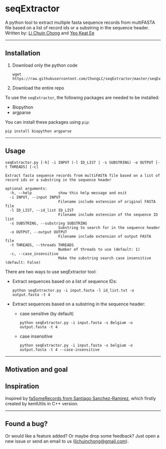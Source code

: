 # seqExtractor
A python tool to extract multiple fasta sequence records from multiFASTA file based on a list of record ids or a substring in the sequence header. <br>
Written by: [Li Chuin Chong](https://github.com/ChongLC) and [Yeo Keat Ee](https://github.com/ee2110)

---

## Installation
1. Download only the python code <br>
    ```
    wget https://raw.githubusercontent.com/ChongLC/seqExtractor/master/seqExtractor.py
    ```

2. Download the entire repo


To use the `seqExtractor`, the following packages are needed to be installed: 
- Biopython
- argparse

You can install these packages using `pip`: 
```
pip install biopython argparse
```

---

## Usage
```
seqExtractor.py [-h] -i INPUT (-l ID_LIST | -s SUBSTRING) -o OUTPUT [-t THREADS] [-c]

Extract fasta sequence records from multiFASTA file based on a list of record ids or a substring in the sequence header

optional arguments:
  -h, --help            show this help message and exit
  -i INPUT, --input INPUT
                        Filename include extension of original FASTA file
  -l ID_LIST, --id_list ID_LIST
                        Filename include extension of the sequence ID list
  -s SUBSTRING, --substring SUBSTRING
                        Substring to search for in the sequence header
  -o OUTPUT, --output OUTPUT
                        Filename include extension of output FASTA file
  -t THREADS, --threads THREADS
                        Number of threads to use (default: 1)
  -c, --case_insensitive
                        Make the substring search case insensitive (default: False)
```
There are two ways to use seqExtractor tool: 
  - Extract sequences based on a list of sequence IDs: 
    ```
    python seqExtractor.py -i input.fasta -l id_list.txt -o output.fasta -t 4
    ```

  - Extract sequences based on a substring in the sequence header: 
    - case sensitive (by default)
      ```
      python seqExtractor.py -i input.fasta -s Belgium -o output.fasta -t 4
      ```
    
    - case insensitive
      ```
      python seqExtractor.py -i input.fasta -s belgium -o output.fasta -t 4 --case-insensitive
      ```

---

## Motivation and goal



## Inspiration 
Inspired by [faSomeRecords from Santiago Sanchez-Ramirez](https://github.com/santiagosnchez/faSomeRecords), which firstly created by kentUtils in C++ version.

---

## Found a bug?
Or would like a feature added? Or maybe drop some feedback? Just open a new issue or send an email to us (lichuinchong@gmail.com).
